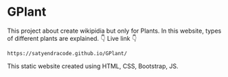 # GPlant
This project about create wikipidia but only for Plants.
In this website, types of different plants are explained. 
👇 Live link 👇
```
https://satyendracode.github.io/GPlant/
```
This static website created using HTML, CSS, Bootstrap, JS.
